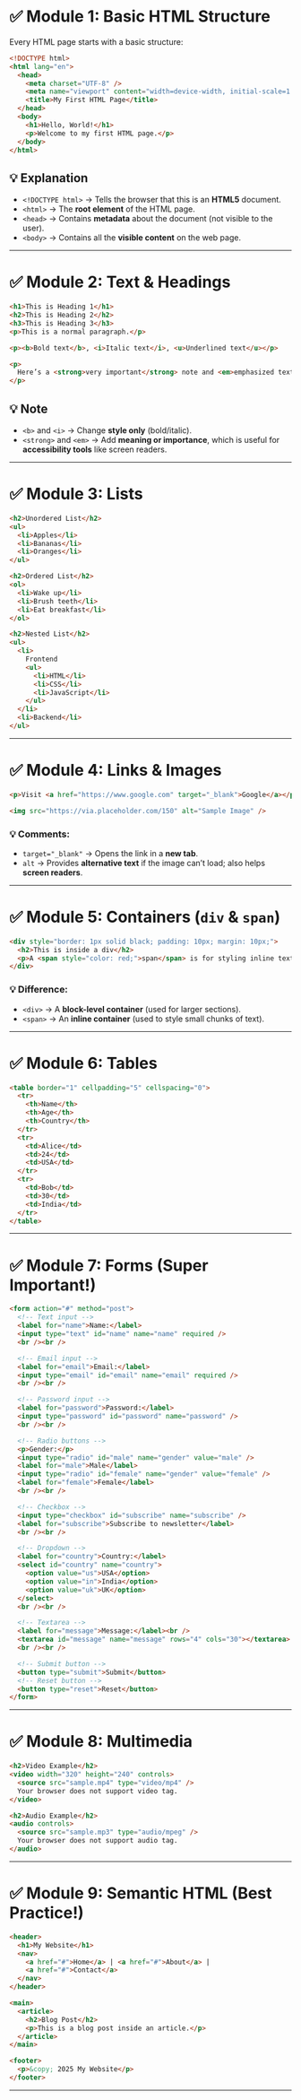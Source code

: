 # ✅ Module 1: Basic HTML Structure

Every HTML page starts with a basic structure:

```html
<!DOCTYPE html>
<html lang="en">
  <head>
    <meta charset="UTF-8" />
    <meta name="viewport" content="width=device-width, initial-scale=1.0" />
    <title>My First HTML Page</title>
  </head>
  <body>
    <h1>Hello, World!</h1>
    <p>Welcome to my first HTML page.</p>
  </body>
</html>
```

## 💡 Explanation

- `<!DOCTYPE html>` → Tells the browser that this is an **HTML5** document.
- `<html>` → The **root element** of the HTML page.
- `<head>` → Contains **metadata** about the document (not visible to the user).
- `<body>` → Contains all the **visible content** on the web page.

---

# ✅ Module 2: Text & Headings

```html
<h1>This is Heading 1</h1>
<h2>This is Heading 2</h2>
<h3>This is Heading 3</h3>
<p>This is a normal paragraph.</p>

<p><b>Bold text</b>, <i>Italic text</i>, <u>Underlined text</u></p>

<p>
  Here’s a <strong>very important</strong> note and <em>emphasized text</em>.
</p>
```

## 💡 Note

- `<b>` and `<i>` → Change **style only** (bold/italic).
- `<strong>` and `<em>` → Add **meaning or importance**, which is useful for **accessibility tools** like screen readers.

---

# ✅ Module 3: Lists

```html
<h2>Unordered List</h2>
<ul>
  <li>Apples</li>
  <li>Bananas</li>
  <li>Oranges</li>
</ul>

<h2>Ordered List</h2>
<ol>
  <li>Wake up</li>
  <li>Brush teeth</li>
  <li>Eat breakfast</li>
</ol>

<h2>Nested List</h2>
<ul>
  <li>
    Frontend
    <ul>
      <li>HTML</li>
      <li>CSS</li>
      <li>JavaScript</li>
    </ul>
  </li>
  <li>Backend</li>
</ul>
```

---

# ✅ Module 4: Links & Images

```html
<p>Visit <a href="https://www.google.com" target="_blank">Google</a></p>

<img src="https://via.placeholder.com/150" alt="Sample Image" />
```

### 💡 Comments:

- `target="_blank"` → Opens the link in a **new tab**.
- `alt` → Provides **alternative text** if the image can’t load; also helps **screen readers**.

---

# ✅ Module 5: Containers (`div` & `span`)

```html
<div style="border: 1px solid black; padding: 10px; margin: 10px;">
  <h2>This is inside a div</h2>
  <p>A <span style="color: red;">span</span> is for styling inline text.</p>
</div>
```

### 💡 Difference:

- `<div>` → A **block-level container** (used for larger sections).
- `<span>` → An **inline container** (used to style small chunks of text).

---

# ✅ Module 6: Tables

```html
<table border="1" cellpadding="5" cellspacing="0">
  <tr>
    <th>Name</th>
    <th>Age</th>
    <th>Country</th>
  </tr>
  <tr>
    <td>Alice</td>
    <td>24</td>
    <td>USA</td>
  </tr>
  <tr>
    <td>Bob</td>
    <td>30</td>
    <td>India</td>
  </tr>
</table>
```

---

# ✅ Module 7: Forms (Super Important!)

```html
<form action="#" method="post">
  <!-- Text input -->
  <label for="name">Name:</label>
  <input type="text" id="name" name="name" required />
  <br /><br />

  <!-- Email input -->
  <label for="email">Email:</label>
  <input type="email" id="email" name="email" required />
  <br /><br />

  <!-- Password input -->
  <label for="password">Password:</label>
  <input type="password" id="password" name="password" />
  <br /><br />

  <!-- Radio buttons -->
  <p>Gender:</p>
  <input type="radio" id="male" name="gender" value="male" />
  <label for="male">Male</label>
  <input type="radio" id="female" name="gender" value="female" />
  <label for="female">Female</label>
  <br /><br />

  <!-- Checkbox -->
  <input type="checkbox" id="subscribe" name="subscribe" />
  <label for="subscribe">Subscribe to newsletter</label>
  <br /><br />

  <!-- Dropdown -->
  <label for="country">Country:</label>
  <select id="country" name="country">
    <option value="us">USA</option>
    <option value="in">India</option>
    <option value="uk">UK</option>
  </select>
  <br /><br />

  <!-- Textarea -->
  <label for="message">Message:</label><br />
  <textarea id="message" name="message" rows="4" cols="30"></textarea>
  <br /><br />

  <!-- Submit button -->
  <button type="submit">Submit</button>
  <!-- Reset button -->
  <button type="reset">Reset</button>
</form>
```

---

# ✅ Module 8: Multimedia

```html
<h2>Video Example</h2>
<video width="320" height="240" controls>
  <source src="sample.mp4" type="video/mp4" />
  Your browser does not support video tag.
</video>

<h2>Audio Example</h2>
<audio controls>
  <source src="sample.mp3" type="audio/mpeg" />
  Your browser does not support audio tag.
</audio>
```

---

# ✅ Module 9: Semantic HTML (Best Practice!)

```html
<header>
  <h1>My Website</h1>
  <nav>
    <a href="#">Home</a> | <a href="#">About</a> |
    <a href="#">Contact</a>
  </nav>
</header>

<main>
  <article>
    <h2>Blog Post</h2>
    <p>This is a blog post inside an article.</p>
  </article>
</main>

<footer>
  <p>&copy; 2025 My Website</p>
</footer>
```

---
